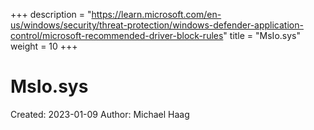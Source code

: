 +++
description = "https://learn.microsoft.com/en-us/windows/security/threat-protection/windows-defender-application-control/microsoft-recommended-driver-block-rules"
title = "MsIo.sys"
weight = 10
+++

# MsIo.sys

Created: 2023-01-09
Author: Michael Haag


